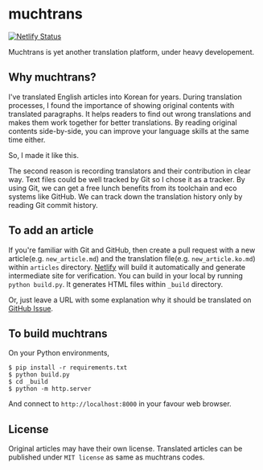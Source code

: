 # muchtrans

[![Netlify Status](https://api.netlify.com/api/v1/badges/ccfc9531-b5eb-41b6-8e00-7fe9c7fa14a1/deploy-status)](https://app.netlify.com/sites/muchtrans/deploys)

Muchtrans is yet another translation platform, under heavy developement.

## Why muchtrans?

I've translated English articles into Korean for years. During translation processes, I found the importance of showing original contents with translated paragraphs. It helps readers to find out wrong translations and makes them work together for better translations. By reading original contents side-by-side, you can improve your language skills at the same time either.

So, I made it like this.

The second reason is recording translators and their contribution in clear way. Text files could be well tracked by Git so I chose it as a tracker. By using Git, we can get a free lunch benefits from its toolchain and eco systems like GitHub. We can track down the translation history only by reading Git commit history.

## To add an article

If you're familiar with Git and GitHub, then create a pull request with a new article(e.g. `new_article.md`) and the translation file(e.g. `new_article.ko.md`) within `articles` directory. [Netlify](https://netlify.com) will build it automatically and generate intermediate site for verification. 
You can build in your local by running `python build.py`. It generates HTML files within `_build` directory.

Or, just leave a URL with some explanation why it should be translated on [GitHub Issue](https://github.com/zerobased-co/muchtrans/issues/9).

## To build muchtrans

On your Python environments,

```shell
$ pip install -r requirements.txt
$ python build.py
$ cd _build
$ python -m http.server
```
And connect to `http://localhost:8000` in your favour web browser.

## License

Original articles may have their own license. Translated articles can be published under `MIT license` as same as muchtrans codes.
